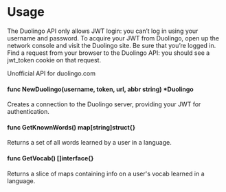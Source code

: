 # Usage

The Duolingo API only allows JWT login: you can’t log in using your username and password. To acquire your JWT from Duolingo, open up the network console and visit the Duolingo site. Be sure that you’re logged in. Find a request from your browser to the Duolingo API: you should see a jwt_token cookie on that request.

<a id="module-duolingo.duolingo"></a>

Unofficial API for duolingo.com

#### func NewDuolingo(username, token, url, abbr string) *Duolingo

Creates a connection to the Duolingo server, providing your JWT for authentication.

#### func GetKnownWords() map[string]struct{}

Returns a set of all words learned by a user in a language.

#### func GetVocab() []interface{}

Returns a slice of maps containing info on a user's vocab learned in a language.
